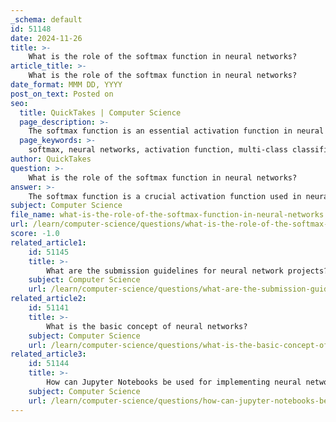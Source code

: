 ```yaml
---
_schema: default
id: 51148
date: 2024-11-26
title: >-
    What is the role of the softmax function in neural networks?
article_title: >-
    What is the role of the softmax function in neural networks?
date_format: MMM DD, YYYY
post_on_text: Posted on
seo:
  title: QuickTakes | Computer Science
  page_description: >-
    The softmax function is an essential activation function in neural networks that converts raw output scores (logits) into a probability distribution for multi-class classification tasks, allowing for informed predictions.
  page_keywords: >-
    softmax, neural networks, activation function, multi-class classification, probability distribution, logits, machine learning, Convolutional Neural Networks, classification tasks, probability interpretation
author: QuickTakes
question: >-
    What is the role of the softmax function in neural networks?
answer: >-
    The softmax function is a crucial activation function used in neural networks, particularly in the context of multi-class classification tasks. Its primary role is to convert the raw output scores, often referred to as logits, from the final layer of the network into a probability distribution over multiple classes. This transformation is essential because it allows the model to output values that can be interpreted as probabilities, ensuring that they sum to 1.\n\nMathematically, the softmax function is defined as follows for a vector of logits $ z $:\n\n$$\n\text{softmax}(z_i) = \frac{e^{z_i}}{\sum_{j=1}^{K} e^{z_j}}\n$$\n\nwhere $ K $ is the number of classes, and $ z_i $ is the logit for class $ i $. This formula ensures that each output value is non-negative and that the sum of all output probabilities equals 1, making it suitable for classification tasks where an input needs to be assigned to one of several classes.\n\nIn practical applications, the softmax function is typically applied in the final layer of neural networks, such as Convolutional Neural Networks (CNNs), to facilitate the decision-making process by providing a clear probabilistic interpretation of the model's predictions. This is particularly important in scenarios where the model must choose among multiple classes, as it allows for more informed and accurate predictions.\n\nOverall, the softmax function plays a vital role in enabling neural networks to perform effectively in multi-class classification problems by transforming logits into a meaningful probability distribution.
subject: Computer Science
file_name: what-is-the-role-of-the-softmax-function-in-neural-networks.md
url: /learn/computer-science/questions/what-is-the-role-of-the-softmax-function-in-neural-networks
score: -1.0
related_article1:
    id: 51145
    title: >-
        What are the submission guidelines for neural network projects?
    subject: Computer Science
    url: /learn/computer-science/questions/what-are-the-submission-guidelines-for-neural-network-projects
related_article2:
    id: 51141
    title: >-
        What is the basic concept of neural networks?
    subject: Computer Science
    url: /learn/computer-science/questions/what-is-the-basic-concept-of-neural-networks
related_article3:
    id: 51144
    title: >-
        How can Jupyter Notebooks be used for implementing neural networks?
    subject: Computer Science
    url: /learn/computer-science/questions/how-can-jupyter-notebooks-be-used-for-implementing-neural-networks
---
```


&nbsp;